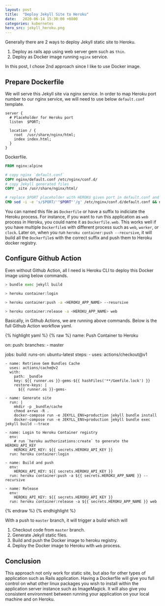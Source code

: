 ```yaml
---
layout: post
title:  "Deploy Jekyll Site to Heroku"
date:   2020-06-14 15:30:00 +0800
categories: kubernetes
hero_src: jekyll_heroku.png
---
```


Generally there are 2 ways to deploy Jekyll static site to Heroku.
1. Deploy as rails app using web server gem such as `thin`.
2. Deploy as Docker image running `nginx` service.

In this post, I chose 2nd approach since I like to use Docker image.

## Prepare Dockerfile

We will serve this Jekyll site via nginx service. In order to map Heroku port
number to our nginx service, we will need to use below `default.conf` template.

```nginx
server {
  # Placeholder for Heroku port
  listen  $PORT;

  location / {
    root  /usr/share/nginx/html;
    index index.html;
  }
}
```

Dockerfile.

```dockerfile
FROM nginx:alpine

# copy nginx `default.conf`
COPY nginx/default.conf /etc/nginx/conf.d/
# copy Jekyll generated files
COPY _site /usr/share/nginx/html/

# replace $PORT placeholder with HEROKU given port in default.conf and run nginx service
CMD sed -i -e 's/$PORT/'"$PORT"'/g' /etc/nginx/conf.d/default.conf && nginx -g 'daemon off;'
```

You can named this file as `Dockerfile` or have a suffix to indiciate the
Heroku process. For instance, if you want to run this application as `web`
process in Heroku, you could name it as `Dockerfile.web`. This works well if
you have multiple `Dockerfile`s with different process such as `web`, `worker`, or
`clock`. Later on, when you run `heroku container:push --recursive`, it will
build all the `Dockerfile`s with the correct suffix and push them to Heroku docker
registry.

## Configure Github Action

Even without Github Action, all I need is Heroku CLI to deploy this Docker
image using below commands.

```bash
> bundle exec jekyll build

> heroku container:login

> heroku container:push -a <HEROKU_APP_NAME> --resursive

> heroku container:release -a <HEROKU_APP_NAME> web
```

Basically, in Github Actions, we are running above commands. Below is the full
Github Action workflow yaml.

{% highlight yaml %}
{% raw %}
name: Push Container to Heroku

on:
  push:
    branches:
      - master

jobs:
  build:
    runs-on: ubuntu-latest
    steps:
    - uses: actions/checkout@v1

    - name: Retrieve Gem Bundles Cache
      uses: actions/cache@v2
      with:
        path: _bundle
        key: ${{ runner.os }}-gems-${{ hashFiles('**/Gemfile.lock') }}
        restore-keys: |
          ${{ runner.os }}-gems-

    - name: Generate site
      run: |
        mkdir -p _bundle/cache
        chmod a+rwx -R .
        docker-compose run -e JEKYLL_ENV=production jekyll bundle install
        docker-compose run -e JEKYLL_ENV=production jekyll bundle exec jekyll build --trace

    - name: Login to Heroku Container registry
      env:
        # run `heroku authorizations:create` to generate the HEROKU_API_KEY
        HEROKU_API_KEY: ${{ secrets.HEROKU_API_KEY }}
      run: heroku container:login

    - name: Build and push
      env:
        HEROKU_API_KEY: ${{ secrets.HEROKU_API_KEY }}
      run: heroku container:push -a ${{ secrets.HEROKU_APP_NAME }} --recursive

    - name: Release
      env:
        HEROKU_API_KEY: ${{ secrets.HEROKU_API_KEY }}
      run: heroku container:release -a ${{ secrets.HEROKU_APP_NAME }} web
{% endraw %}
{% endhighlight %}

With a push to `master` branch, it will trigger a build which will
1. Checkout code from `master` branch.
2. Generate Jekyll static files.
3. Build and push the Docker image to heroku registry.
4. Deploy the Docker image to Heroku with `web` process.

## Conclusion

This approach not only work for static site, but also for other types
of application such as Rails application. Having a Dockerfile will give you
full control on what other linux packages you wish to install within the
application server instance such as ImageMagick. It will also give you
consistent environment between running your application on your local machine
and on Heroku.
